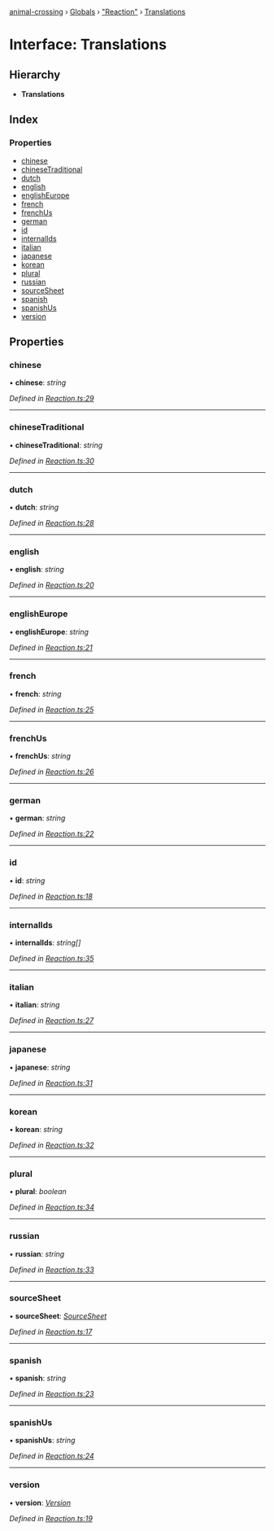 [animal-crossing](../README.md) › [Globals](../globals.md) › ["Reaction"](../modules/_reaction_.md) › [Translations](_reaction_.translations.md)

# Interface: Translations

## Hierarchy

* **Translations**

## Index

### Properties

* [chinese](_reaction_.translations.md#chinese)
* [chineseTraditional](_reaction_.translations.md#chinesetraditional)
* [dutch](_reaction_.translations.md#dutch)
* [english](_reaction_.translations.md#english)
* [englishEurope](_reaction_.translations.md#englisheurope)
* [french](_reaction_.translations.md#french)
* [frenchUs](_reaction_.translations.md#frenchus)
* [german](_reaction_.translations.md#german)
* [id](_reaction_.translations.md#id)
* [internalIds](_reaction_.translations.md#internalids)
* [italian](_reaction_.translations.md#italian)
* [japanese](_reaction_.translations.md#japanese)
* [korean](_reaction_.translations.md#korean)
* [plural](_reaction_.translations.md#plural)
* [russian](_reaction_.translations.md#russian)
* [sourceSheet](_reaction_.translations.md#sourcesheet)
* [spanish](_reaction_.translations.md#spanish)
* [spanishUs](_reaction_.translations.md#spanishus)
* [version](_reaction_.translations.md#version)

## Properties

###  chinese

• **chinese**: *string*

*Defined in [Reaction.ts:29](https://github.com/Norviah/animal-crossing/blob/8493ef6/module/types/Reaction.ts#L29)*

___

###  chineseTraditional

• **chineseTraditional**: *string*

*Defined in [Reaction.ts:30](https://github.com/Norviah/animal-crossing/blob/8493ef6/module/types/Reaction.ts#L30)*

___

###  dutch

• **dutch**: *string*

*Defined in [Reaction.ts:28](https://github.com/Norviah/animal-crossing/blob/8493ef6/module/types/Reaction.ts#L28)*

___

###  english

• **english**: *string*

*Defined in [Reaction.ts:20](https://github.com/Norviah/animal-crossing/blob/8493ef6/module/types/Reaction.ts#L20)*

___

###  englishEurope

• **englishEurope**: *string*

*Defined in [Reaction.ts:21](https://github.com/Norviah/animal-crossing/blob/8493ef6/module/types/Reaction.ts#L21)*

___

###  french

• **french**: *string*

*Defined in [Reaction.ts:25](https://github.com/Norviah/animal-crossing/blob/8493ef6/module/types/Reaction.ts#L25)*

___

###  frenchUs

• **frenchUs**: *string*

*Defined in [Reaction.ts:26](https://github.com/Norviah/animal-crossing/blob/8493ef6/module/types/Reaction.ts#L26)*

___

###  german

• **german**: *string*

*Defined in [Reaction.ts:22](https://github.com/Norviah/animal-crossing/blob/8493ef6/module/types/Reaction.ts#L22)*

___

###  id

• **id**: *string*

*Defined in [Reaction.ts:18](https://github.com/Norviah/animal-crossing/blob/8493ef6/module/types/Reaction.ts#L18)*

___

###  internalIds

• **internalIds**: *string[]*

*Defined in [Reaction.ts:35](https://github.com/Norviah/animal-crossing/blob/8493ef6/module/types/Reaction.ts#L35)*

___

###  italian

• **italian**: *string*

*Defined in [Reaction.ts:27](https://github.com/Norviah/animal-crossing/blob/8493ef6/module/types/Reaction.ts#L27)*

___

###  japanese

• **japanese**: *string*

*Defined in [Reaction.ts:31](https://github.com/Norviah/animal-crossing/blob/8493ef6/module/types/Reaction.ts#L31)*

___

###  korean

• **korean**: *string*

*Defined in [Reaction.ts:32](https://github.com/Norviah/animal-crossing/blob/8493ef6/module/types/Reaction.ts#L32)*

___

###  plural

• **plural**: *boolean*

*Defined in [Reaction.ts:34](https://github.com/Norviah/animal-crossing/blob/8493ef6/module/types/Reaction.ts#L34)*

___

###  russian

• **russian**: *string*

*Defined in [Reaction.ts:33](https://github.com/Norviah/animal-crossing/blob/8493ef6/module/types/Reaction.ts#L33)*

___

###  sourceSheet

• **sourceSheet**: *[SourceSheet](../enums/_reaction_.sourcesheet.md)*

*Defined in [Reaction.ts:17](https://github.com/Norviah/animal-crossing/blob/8493ef6/module/types/Reaction.ts#L17)*

___

###  spanish

• **spanish**: *string*

*Defined in [Reaction.ts:23](https://github.com/Norviah/animal-crossing/blob/8493ef6/module/types/Reaction.ts#L23)*

___

###  spanishUs

• **spanishUs**: *string*

*Defined in [Reaction.ts:24](https://github.com/Norviah/animal-crossing/blob/8493ef6/module/types/Reaction.ts#L24)*

___

###  version

• **version**: *[Version](../enums/_reaction_.version.md)*

*Defined in [Reaction.ts:19](https://github.com/Norviah/animal-crossing/blob/8493ef6/module/types/Reaction.ts#L19)*
